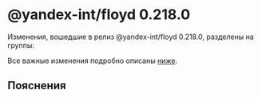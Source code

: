 # @yandex-int/floyd 0.218.0

<!-- ЧЕЛОВЕЧЕСКОЕ ВСТУПЛЕНИЕ -->

Изменения, вошедшие в релиз @yandex-int/floyd 0.218.0, разделены на группы:

Все важные изменения подробно описаны [ниже](#Пояснения).

## Пояснения

